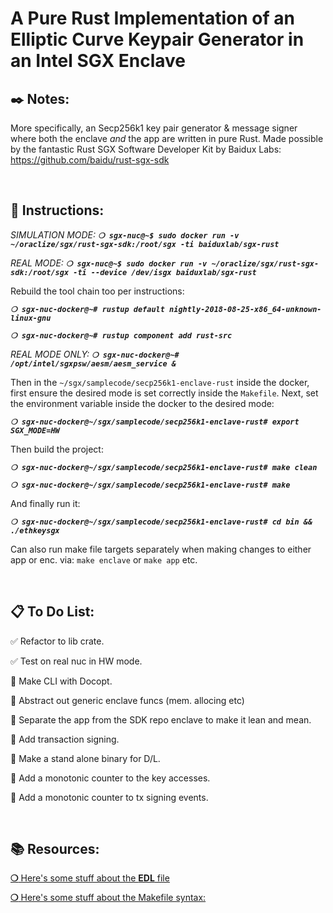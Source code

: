 # __A Pure Rust Implementation of an Elliptic Curve Keypair Generator in an Intel SGX Enclave__

## __:black_nib: Notes:__

More specifically, an Secp256k1 key pair generator & message signer where both the enclave _and_ the app are written in pure Rust. Made possible by the fantastic Rust SGX Software Developer Kit by Baidux Labs:
https://github.com/baidu/rust-sgx-sdk

&nbsp;

## __:page_with_curl: Instructions:__

_SIMULATION MODE:_
_**`❍ sgx-nuc@~$ sudo docker run -v ~/oraclize/sgx/rust-sgx-sdk:/root/sgx -ti baiduxlab/sgx-rust`**_

_REAL MODE:_
_**`❍ sgx-nuc@~$ sudo docker run -v ~/oraclize/sgx/rust-sgx-sdk:/root/sgx -ti --device /dev/isgx baiduxlab/sgx-rust`**_

Rebuild the tool chain too per instructions:

<!-- 
_**`❍ sgx-nuc-docker@~# rustup default nightly-2018-08-25-x86_64-unknown-linux-gnu`**_
-->

_**`❍ sgx-nuc-docker@~# rustup default nightly-2018-08-25-x86_64-unknown-linux-gnu`**_

_**`❍ sgx-nuc-docker@~# rustup component add rust-src`**_

_REAL MODE ONLY:_ 
_**`❍ sgx-nuc-docker@~# /opt/intel/sgxpsw/aesm/aesm_service &`**_

Then in the `~/sgx/samplecode/secp256k1-enclave-rust` inside the docker, first ensure the desired mode is set correctly inside the `Makefile`.  Next, set the environment variable inside the docker to the desired mode:

_**`❍ sgx-nuc-docker@~/sgx/samplecode/secp256k1-enclave-rust# export SGX_MODE=HW`**_

Then build the project:

_**`❍ sgx-nuc-docker@~/sgx/samplecode/secp256k1-enclave-rust# make clean`**_

_**`❍ sgx-nuc-docker@~/sgx/samplecode/secp256k1-enclave-rust# make`**_

And finally run it:

_**`❍ sgx-nuc-docker@~/sgx/samplecode/secp256k1-enclave-rust# cd bin && ./ethkeysgx`**_

Can also run make file targets separately when making changes to either app or enc. via:
`make enclave` or `make app` etc.

&nbsp;

## __:clipboard: To Do List:__

:white_check_mark: Refactor to lib crate.

:white_check_mark: Test on real nuc in HW mode.

:black_square_button: Make CLI with Docopt.

:black_square_button: Abstract out generic enclave funcs (mem. allocing etc)

:black_square_button: Separate the app from the SDK repo enclave to make it lean and mean.

:black_square_button: Add transaction signing.

:black_square_button: Make a stand alone binary for D/L.

:black_square_button: Add a monotonic counter to the key accesses.

:black_square_button: Add a monotonic counter to tx signing events.


&nbsp;

## __:books: Resources:__

[__❍__ Here's some stuff about the __EDL__ file](https://software.intel.com/en-us/documentation/intel-sgx-web-based-training/the-enclave-definition-language)

[__❍__ Here's some stuff about the Makefile syntax:](https://www3.nd.edu/~zxu2/acms60212-40212/Makefile.pdf)
